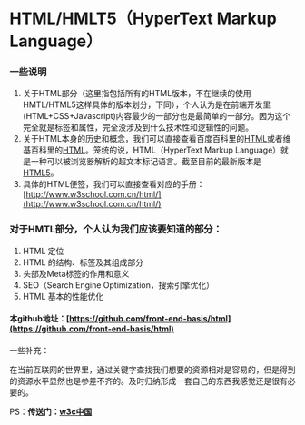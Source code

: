 # HTML/HMLT5（HyperText Markup Language）

### 一些说明

1. 关于HTML部分（这里指包括所有的HTML版本，不在继续的使用HMTL/HTML5这样具体的版本划分，下同），个人认为是在前端开发里(HTML+CSS+Javascript)内容最少的一部分也是最简单的一部分。因为这个完全就是标签和属性，完全没涉及到什么技术性和逻辑性的问题。
2. 关于HTML本身的历史和概念，我们可以直接查看百度百科里的[HTML](http://baike.baidu.com/view/692.htm "百度百科里的HTML")或者维基百科里的[HTML](https://zh.wikipedia.org/wiki/HTML)。笼统的说，HTML（HyperText Markup Language）就是一种可以被浏览器解析的超文本标记语言。截至目前的最新版本是[HTML5](http://www.w3school.com.cn/html5/)。
3. 具体的HTML便签，我们可以直接查看对应的手册：[http://www.w3school.com.cn/html/](http://www.w3school.com.cn/html/)


### 对于HMTL部分，个人认为我们应该要知道的部分：

1. HTML 定位
2. HTML 的结构、标签及其组成部分
3. 头部及Meta标签的作用和意义
4. SEO（Search Engine Optimization，搜索引擎优化）
5. HTML 基本的性能优化


#### 本github地址：[https://github.com/front-end-basis/html](https://github.com/front-end-basis/html)







一些补充：

在当前互联网的世界里，通过关键字查找我们想要的资源相对是容易的，但是得到的资源水平显然也是参差不齐的。及时归纳形成一套自己的东西我感觉还是很有必要的。


PS：**传送门：[w3c中国](http://www.chinaw3c.org/ "w3c中国")**



